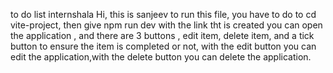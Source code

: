 to do list internshala
Hi, this is sanjeev to run this file, you have to do to cd vite-project, then give npm run dev with the link tht is created you can open the application , and there are 3 buttons , edit item, delete item, and a tick button to ensure the item is completed or not, with the edit button you can edit the application,with the delete button you can delete the application. 
